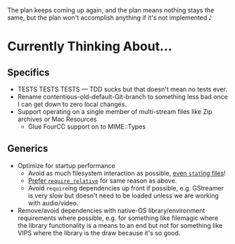 The plan keeps coming up again,
and the plan means nothing stays the same,
but the plan won't accomplish anything
if it's not implemented 𝅘𝅥𝅮


# Currently Thinking About…


## Specifics

- TESTS TESTS TESTS — TDD sucks but that doesn't mean no tests ever.
- Rename contentious-old-default-Git-branch to something less bad once I can get down to zero local changes.
- Support operating on a single member of multi-stream files like Zip archives or Mac Resources
  - Glue FourCC support on to MIME::Types


## Generics

- Optimize for startup performance
  - Avoid as much filesystem interaction as possible, [even `stat`ing files](https://old.reddit.com/r/ruby/comments/aqxepw/rubys_startup_time_seems_to_get_worse/)!
  - [Prefer `require_relative`](https://bugs.ruby-lang.org/issues/12973) for same reason as above.
  - Avoid `require`ing dependencies up front if possible, e.g. GStreamer is very slow
    but doesn't need to be loaded unless we are working with audio/video.
- Remove/avoid dependencies with native-OS library/environment requirements where possible,
  e.g. for something like filemagic where the library functionality is a means to an end
  but not for something like VIPS where the library is the draw because it's so good.
